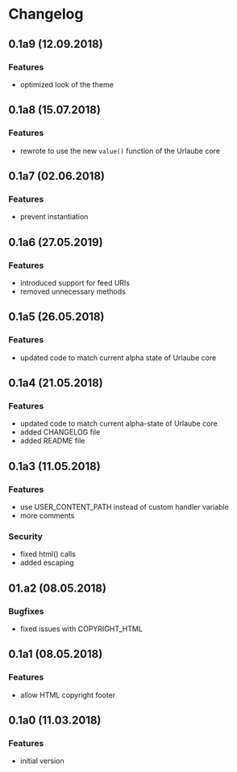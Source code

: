 # Changelog

## 0.1a9 (12.09.2018)
### Features
* optimized look of the theme

## 0.1a8 (15.07.2018)
### Features
* rewrote to use the new `value()` function of the Urlaube core

## 0.1a7 (02.06.2018)
### Features
* prevent instantiation

## 0.1a6 (27.05.2019)
### Features
* introduced support for feed URIs
* removed unnecessary methods

## 0.1a5 (26.05.2018)
### Features
* updated code to match current alpha state of Urlaube core

## 0.1a4 (21.05.2018)
### Features
* updated code to match current alpha-state of Urlaube core
* added CHANGELOG file
* added README file

## 0.1a3 (11.05.2018)
### Features
* use USER_CONTENT_PATH instead of custom handler variable
* more comments
### Security
* fixed html() calls
* added escaping 

## 01.a2 (08.05.2018)
### Bugfixes
* fixed issues with COPYRIGHT_HTML

## 0.1a1 (08.05.2018)
### Features
* allow HTML copyright footer

## 0.1a0 (11.03.2018)
### Features
* initial version

